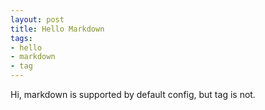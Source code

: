 ```yaml
---
layout: post
title: Hello Markdown
tags:
- hello
- markdown
- tag
---
```


Hi, markdown is supported by default config, but tag is not.
